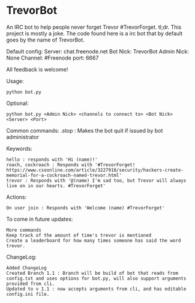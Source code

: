# TrevorBot
An IRC bot to help people never forget Trevor #TrevorForget. tl;dr. This project is mostly a joke.
The code found here is a irc bot that by default goes by the name of TrevorBot.

Default config:
Server: chat.freenode.net
Bot Nick: TrevorBot
Admin Nick: None
Channel: #Freenode
port: 6667


All feedback is welcome!

Usage:

	python bot.py

Optional:

	python bot.py <Admin Nick> <channels to connect to> <Bot Nick> <Server> <Port>

Common commands:
	.stop : Makes the bot quit if issued by bot administrator

Keywords:

	hello : responds with 'Hi (name)!'
	roach, cockroach : Responds with '#TrevorForget! https://www.csoonline.com/article/3227910/security/hackers-create-memorial-for-a-cockroach-named-trevor.html'
	trevor : Responds with '@(name) I'm sad too, but Trevor will always live on in our hearts. #TrevorForget'

Actions:

	On user join : Responds with 'Welcome (name) #TrevorForget'

To come in future updates:

	More commands
	Keep track of the amount of time's trevor is mentioned
	Create a leaderboard for how many times someone has said the word trevor.

ChangeLog:

	Added ChangeLog
	Created Branch 1.1 : Branch will be build of bot that reads from config.txt and uses options for bot.py, will also support arguments provided from cli.
	Updated to v 1.1 : now accepts arguments from cli, and has editable config.ini file.
